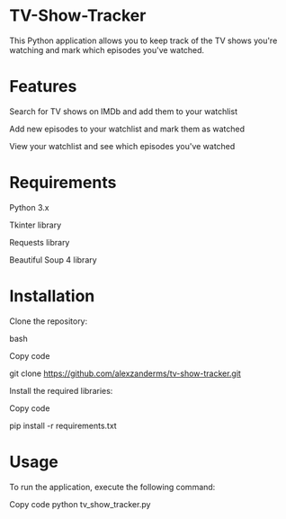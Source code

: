 # TV-Show-Tracker

This Python application allows you to keep track of the TV shows you're watching and mark which episodes you've watched.

# Features
Search for TV shows on IMDb and add them to your watchlist

Add new episodes to your watchlist and mark them as watched

View your watchlist and see which episodes you've watched

# Requirements
Python 3.x

Tkinter library

Requests library

Beautiful Soup 4 library

# Installation
Clone the repository:

bash

Copy code

git clone https://github.com/alexzanderms/tv-show-tracker.git

Install the required libraries:

Copy code

pip install -r requirements.txt

#  Usage
To run the application, execute the following command:

Copy code
python tv_show_tracker.py
